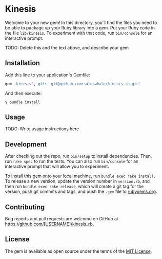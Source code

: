 # Kinesis

Welcome to your new gem! In this directory, you'll find the files you need to be able to package up your Ruby library into a gem. Put your Ruby code in the file `lib/kinesis`. To experiment with that code, run `bin/console` for an interactive prompt.

TODO: Delete this and the text above, and describe your gem

## Installation

Add this line to your application's Gemfile:

```ruby
gem 'kinesis', git: 'git@github.com:saleswhale/kinesis_rb.git'
```

And then execute:

    $ bundle install

## Usage

TODO: Write usage instructions here

## Development

After checking out the repo, run `bin/setup` to install dependencies. Then, run `rake spec` to run the tests. You can also run `bin/console` for an interactive prompt that will allow you to experiment.

To install this gem onto your local machine, run `bundle exec rake install`. To release a new version, update the version number in `version.rb`, and then run `bundle exec rake release`, which will create a git tag for the version, push git commits and tags, and push the `.gem` file to [rubygems.org](https://rubygems.org).

## Contributing

Bug reports and pull requests are welcome on GitHub at https://github.com/[USERNAME]/kinesis_rb.


## License

The gem is available as open source under the terms of the [MIT License](https://opensource.org/licenses/MIT).
